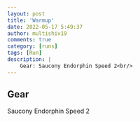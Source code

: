 ```yaml
---
layout: post
title: 'Warmup'
date: 2022-05-17 5:49:37
author: multishiv19
comments: true
category: [runs]
tags: [Run]
description: |
    Gear: Saucony Endorphin Speed 2<br/>
---
```


## Gear
Saucony Endorphin Speed 2



<div width='100%' class='strava-embed-placeholder' data-embed-type='activity' data-embed-id='7159439840'></div>
<script src='https://strava-embeds.com/embed.js'></script>

